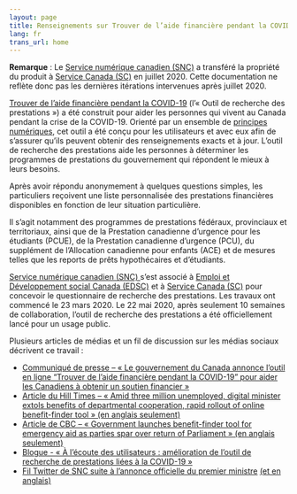 ```yaml
---
layout: page
title: Renseignements sur Trouver de l’aide financière pendant la COVID-19
lang: fr
trans_url: home
---
```

**Remarque** : Le [Service numérique canadien (SNC)](https://numerique.canada.ca/) a transféré la propriété du produit à [Service Canada (SC)](https://www.canada.ca/fr/emploi-developpement-social/ministere/portefeuille/service-canada.html) en juillet 2020. Cette documentation ne reflète donc pas les dernières itérations intervenues après juillet 2020.

[Trouver de l’aide financière pendant la COVID-19](https://covid-prestations.alpha.canada.ca/fr/debut) (l’« Outil de recherche des prestations ») a été construit pour aider les personnes qui vivent au Canada pendant la crise de la COVID-19. Orienté par un ensemble de [principes numériques](https://www.canada.ca/fr/gouvernement/systeme/gouvernement-numerique/normes-numeriques-gouvernement-canada.html), cet outil a été conçu pour les utilisateurs et avec eux afin de s’assurer qu’ils peuvent obtenir des renseignements exacts et à jour. L’outil de recherche des prestations aide les personnes à déterminer les programmes de prestations du gouvernement qui répondent le mieux à leurs besoins.

Après avoir répondu anonymement à quelques questions simples, les particuliers reçoivent une liste personnalisée des prestations financières disponibles en fonction de leur situation particulière.

Il s’agit notamment des programmes de prestations fédéraux, provinciaux et territoriaux, ainsi que de la Prestation canadienne d’urgence pour les étudiants (PCUE), de la Prestation canadienne d’urgence (PCU), du supplément de l’Allocation canadienne pour enfants (ACE) et de mesures telles que les reports de prêts hypothécaires et d’étudiants. 

[Service numérique canadien (SNC) ](https://numerique.canada.ca/) s’est associé à [Emploi et Développement social Canada (EDSC)](https://www.canada.ca/fr/emploi-developpement-social.html) et à [Service Canada (SC)](https://www.canada.ca/fr/emploi-developpement-social/ministere/portefeuille/service-canada.html) pour concevoir le questionnaire de recherche des prestations. Les travaux ont commencé le 23 mars 2020. Le 22 mai 2020, après seulement 10 semaines de collaboration, l’outil de recherche des prestations a été officiellement lancé pour un usage public.

Plusieurs articles de médias et un fil de discussion sur les médias sociaux décrivent ce travail :

* [Communiqué de presse – « Le gouvernement du Canada annonce l’outil en ligne “Trouver de l’aide financière pendant la COVID-19” pour aider les Canadiens à obtenir un soutien financier »](https://www.canada.ca/fr/secretariat-conseil-tresor/nouvelles/2020/05/le-gouvernement-du-canada-lance-loutil-en-ligne-trouver-de-laide-financiere-pendant-la-covid-19--pour-aider-les-canadiens-aobtenir-un-soutien-finan.html)
* [Article du Hill Times – « Amid three million unemployed, digital minister extols benefits of departmental cooperation, rapid rollout of online benefit-finder tool » (en anglais seulement)](https://www.hilltimes.com/2020/06/04/amid-three-million-unemployed-digital-minister-extols-benefits-of-departmental-cooperation-rapid-rollout-of-online-benefit-finder-tool/251465?utm_source=Subscriber+-++Hill+Times+Publishing&utm_campaign=5732f84b1c-EMAIL_CAMPAIGN_2020_06_05_10_00&utm_medium=email&utm_term=0_8edecd9364-5732f84b1c-91422728&mc_cid=5732f84b1c&mc_eid=262507f43d)
* [Article de CBC – « Government launches benefit-finder tool for emergency aid as parties spar over return of Parliament » (en anglais seulement)](https://www.cbc.ca/news/politics/benefits-aid-covid19-parliament-house-1.5580106)
* [Blogue - « À l’écoute des utilisateurs : amélioration de l’outil de recherche de prestations liées à la COVID-19 »](https://numerique.canada.ca/2020/07/06/%C3%A0-l%C3%A9coute-des-utilisateurs-am%C3%A9lioration-de-loutil-de-recherche-de-prestations-li%C3%A9es-%C3%A0-la-covid-19/)
* [Fil Twitter de SNC suite à l’annonce officielle du premier ministre](https://twitter.com/SNC_GC/status/1263859639483092992) [(et en anglais)](https://twitter.com/CDS_GC/status/1263857242199265280)
